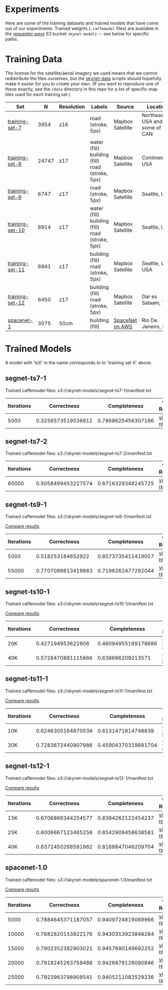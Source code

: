 # Experiments

Here are some of the training datasets and trained models that have come out of
our experiments. Trained weights (`.caffemodel` files) are available in the
[requester-pays](http://docs.aws.amazon.com/AmazonS3/latest/dev/RequesterPaysBuckets.html)
S3 bucket `skynet-models` -- see below for specific paths.

# Training Data

The license for the satellite/aerial imagery we used means that we cannot
redistribute the files ourselves, but the
[skynet-data](https://github.com/developmentseed/skynet-data) scripts should
hopefully make it easier for you to create your own. (If you want to reproduce
one of these exactly, see the `/data` directory in this repo for a list of
specific map tiles used for each training set.)

| Set | N | Resolution | Labels | Source | Location |
|-----|---|------------|--------|--------|----------|
| [training-set-7](https://github.com/developmentseed/skynet-train/blob/master/data/training-set-7/sample.geojson) | 3954 | z16 | road (stroke, 5px) | Mapbox Satellite | Northeastern USA and some of CAN |
| [training-set-8](https://github.com/developmentseed/skynet-train/blob/master/data/training-set-8/sample.geojson) | 24747 | z17 | water (fill)<br>building (fill)<br>road (stroke, 5px) | Mapbox Satellite | Continental USA |
| [training-set-9](https://github.com/developmentseed/skynet-train/blob/master/data/training-set-9/sample.geojson) | 6747 | z17 | road (stroke, 5px) | Mapbox Satellite | Seattle, USA |
| [training-set-10](https://github.com/developmentseed/skynet-train/blob/master/data/training-set-10/sample.geojson) | 6914 | z17 | water (fill)<br>building (fill)<br>road (stroke, 5px) | Mapbox Satellite | Seattle, USA |
| [training-set-11](https://github.com/developmentseed/skynet-train/blob/master/data/training-set-11/sample.geojson) | 6841 | z17 | building (fill)<br>road (stroke, 5px) | Mapbox Satellite | Seattle, WA, USA |
| [training-set-12](https://github.com/developmentseed/skynet-train/blob/master/data/training-set-12/sample.geojson) | 6450 | z17 | building (fill)<br>road (stroke, 5px) | Mapbox Satellite | Dar es Salaam, TZA |
| [spacenet-1](https://github.com/developmentseed/skynet-train/blob/master/data/spacenet-1) | 3075 | 50cm | building (fill) | [SpaceNet on AWS](https://aws.amazon.com/public-datasets/spacenet/) | Rio De Janeiro, BRA |


# Trained Models

A model with 'tsX' in the name corresponds to to 'training set X' above.


## segnet-ts7-1

Trained caffemodel files: s3://skynet-models/segnet-ts7-1/manifest.txt



|Iterations|Correctness|Completeness|View Results|
|----------|-----------|------------|------------|
|5000|0.3256573519036912|0.7868625456307186|[view results](https://skynet-results.s3.amazonaws.com/view.html?baseurl=segnet-ts7-1/test_5000/)|


## segnet-ts7-2

Trained caffemodel files: s3://skynet-models/segnet-ts7-2/manifest.txt



|Iterations|Correctness|Completeness|View Results|
|----------|-----------|------------|------------|
|60000|0.5058499453227574|0.6716329348245725|[view results](https://skynet-results.s3.amazonaws.com/view.html?baseurl=segnet-ts7-2/test_60000/)|


## segnet-ts9-1

Trained caffemodel files: s3://skynet-models/segnet-ts9-1/manifest.txt


[Compare results](https://skynet-results.s3.amazonaws.com/view.html?baseurl=segnet-ts9-1/test_init-vgg_5000&baseurl=segnet-ts9-1/test_init-vgg_55000)

|Iterations|Correctness|Completeness|View Results|
|----------|-----------|------------|------------|
|5000|0.518253184652922|0.8573735411419057|[view results](https://skynet-results.s3.amazonaws.com/view.html?baseurl=segnet-ts9-1/test_init-vgg_5000/)|
|55000|0.7707086613419863|0.7196262477292044|[view results](https://skynet-results.s3.amazonaws.com/view.html?baseurl=segnet-ts9-1/test_init-vgg_55000/)|


## segnet-ts10-1

Trained caffemodel files: s3://skynet-models/segnet-ts10-1/manifest.txt


[Compare results](https://skynet-results.s3.amazonaws.com/view.html?baseurl=segnet-ts10-1/test_20K&baseurl=segnet-ts10-1/test_40K)

|Iterations|Correctness|Completeness|View Results|
|----------|-----------|------------|------------|
|20K|0.427194953622606|0.46094955169178686|[view results](https://skynet-results.s3.amazonaws.com/view.html?baseurl=segnet-ts10-1/test_20K/)|
|40K|0.5728470881115866|0.638696209213571|[view results](https://skynet-results.s3.amazonaws.com/view.html?baseurl=segnet-ts10-1/test_40K/)|


## segnet-ts11-1

Trained caffemodel files: s3://skynet-models/segnet-ts11-1/manifest.txt


[Compare results](https://skynet-results.s3.amazonaws.com/view.html?baseurl=segnet-ts11-1/test_10K&baseurl=segnet-ts11-1/test_30K)

|Iterations|Correctness|Completeness|View Results|
|----------|-----------|------------|------------|
|10K|0.6246305164870534|0.6131471814748839|[view results](https://skynet-results.s3.amazonaws.com/view.html?baseurl=segnet-ts11-1/test_10K/)|
|30K|0.7283672440907986|0.45904370319881704|[view results](https://skynet-results.s3.amazonaws.com/view.html?baseurl=segnet-ts11-1/test_30K/)|


## segnet-ts12-1

Trained caffemodel files: s3://skynet-models/segnet-ts12-1/manifest.txt


[Compare results](https://skynet-results.s3.amazonaws.com/view.html?baseurl=segnet-ts12-1/test_15K&baseurl=segnet-ts12-1/test_25K&baseurl=segnet-ts12-1/test_40K)

|Iterations|Correctness|Completeness|View Results|
|----------|-----------|------------|------------|
|15K|0.6706866344254577|0.8394262122454237|[view results](https://skynet-results.s3.amazonaws.com/view.html?baseurl=segnet-ts12-1/test_15K/)|
|25K|0.6006667123465258|0.8542909458638581|[view results](https://skynet-results.s3.amazonaws.com/view.html?baseurl=segnet-ts12-1/test_25K/)|
|40K|0.6372450268591862|0.8168847046209704|[view results](https://skynet-results.s3.amazonaws.com/view.html?baseurl=segnet-ts12-1/test_40K/)|


## spacenet-1.0

Trained caffemodel files: s3://skynet-models/spacenet-1.0/manifest.txt


[Compare results](https://skynet-results.s3.amazonaws.com/view.html?baseurl=spacenet-1.0/snapshots/segnet_iter_5000.results&baseurl=spacenet-1.0/snapshots/segnet_iter_10000.results&baseurl=spacenet-1.0/snapshots/segnet_iter_15000.results&baseurl=spacenet-1.0/snapshots/segnet_iter_20000.results&baseurl=spacenet-1.0/snapshots/segnet_iter_25000.results)

|Iterations|Correctness|Completeness|View Results|
|----------|-----------|------------|------------|
|5000|0.7884645371187057|0.9409724819069966|[view results](https://skynet-results.s3.amazonaws.com/view.html?baseurl=spacenet-1.0/snapshots/segnet_iter_5000.results/)|
|10000|0.7882820153922176|0.9430313923848284|[view results](https://skynet-results.s3.amazonaws.com/view.html?baseurl=spacenet-1.0/snapshots/segnet_iter_10000.results/)|
|15000|0.7902352382903021|0.9457690149692252|[view results](https://skynet-results.s3.amazonaws.com/view.html?baseurl=spacenet-1.0/snapshots/segnet_iter_15000.results/)|
|20000|0.7918245263758488|0.9426878128090946|[view results](https://skynet-results.s3.amazonaws.com/view.html?baseurl=spacenet-1.0/snapshots/segnet_iter_20000.results/)|
|25000|0.7923963798908541|0.9405211082529236|[view results](https://skynet-results.s3.amazonaws.com/view.html?baseurl=spacenet-1.0/snapshots/segnet_iter_25000.results/)|

